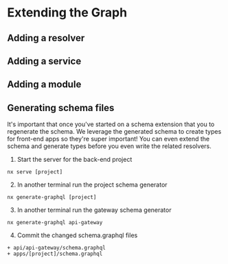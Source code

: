 # Extending the Graph

## Adding a resolver

## Adding a service

## Adding a module

## Generating schema files

It's important that once you've started on a schema extension that you to regenerate the schema. We leverage the generated schema to create types for front-end apps so they're super important! You can even extend the schema and generate types before you even write the related resolvers.

1. Start the server for the back-end project

```shell
nx serve [project]
```

2. In another terminal run the project schema generator

```shell
nx generate-graphql [project]
```

3. In another terminal run the gateway schema generator

```shell
nx generate-graphql api-gateway
```

4. Commit the changed schema.graphql files

```
+ api/api-gateway/schema.graphql
+ apps/[project]/schema.graphql
```
